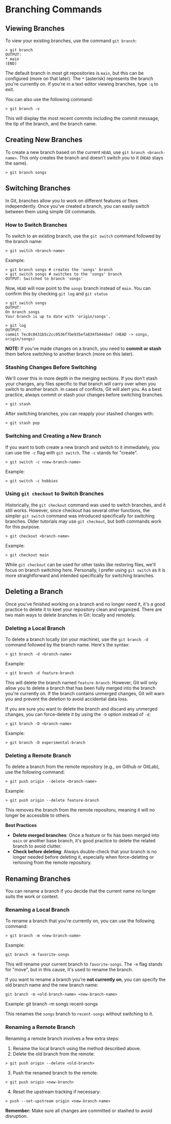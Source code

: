 # Branching Commands

## Viewing Branches

To view your existing branches, use the command `git branch`:

```
> git branch
OUTPUT:
* main
(END)
```

The default branch in most git repositories is `main`, but this can be configured (more on that later). The `*` (asterisk) represents the branch you're currently on. If you're in a text editor viewing branches, type `:q` to exit.

You can also use the following command:

```
> git branch -v
```

This will display the most recent commits including the commit message, the tip of the branch, and the branch name.

## Creating New Branches

To create a new branch based on the current `HEAD`, use `git branch <branch-name>`. This only creates the branch and doesn't switch you to it (`HEAD` stays the same).

```
> git branch songs
```

## Switching Branches

In Git, branches allow you to work on different features or fixes independently. Once you've created a branch, you can easily switch between them using simple Git commands.

### How to Switch Branches

To switch to an existing branch, use the `git switch` command followed by the branch name:

```
> git switch <branch-name>
```

Example:

```
> git branch songs # creates the 'songs' branch
> git switch songs # switches to the 'songs' branch
OUTPUT: Switched to branch 'songs'
```

Now, `HEAD` will now point to the `songs` branch instead of `main`. You can confirm this by checking `git log` and `git status`

```
> git switch songs
OUTPUT:
On branch songs
Your branch is up to date with 'origin/songs'.

> git log
OUTPUT:
commit 7ec8c8431b5c2cc0536f7be935efa834fb044be7 (HEAD -> songs, origin/songs)
```

**NOTE:** If you've made changes on a branch, you need to **commit or stash** them before switching to another branch (more on this later).

### Stashing Changes Before Switching

We'll cover this in more depth in the merging sections. If you don’t stash your changes, any files specific to that branch will carry over when you switch to another branch. In cases of conflicts, Git will alert you. As a best practice, always commit or stash your changes before switching branches.

```
> git stash
```

After switching branches, you can reapply your stashed changes with:

```
> git stash pop
```

### Switching and Creating a New Branch

If you want to both create a new branch and switch to it immediately,
you can use the `-c` flag with `git switch`. The `-c` stands for "create".

```
> git switch -c <new-branch-name>
```

Example:

```
> git switch -c hobbies
```

### Using `git checkout` to Switch Branches

Historically, the `git checkout` command was used to switch branches, and it still works. However, since checkout has several other functions, the simpler `git switch` command was introduced specifically for switching branches. Older tutorials may use `git checkout`, but both commands work for this purpose.

```
> git checkout <branch-name>
```

Example:

```
> git checkout main
```

While `git checkout` can be used for other tasks like restoring files, we'll focus on branch switching here. Personally, I prefer using `git switch` as it is more straightforward and intended specifically for switching branches.

## Deleting a Branch

Once you've finished working on a branch and no longer need it, it's a good practice to delete it to keet your repository clean and organized. There are two main ways to delete branches in Git: locally and remotely.

### Deleting a Local Branch

To delete a branch locally (on your machine), use the `git branch -d` command followed by the branch name. Here's the syntax:

```
> git branch -d <branch-name>
```

Example:

```
> git branch -d feature-branch
```

This will delete the branch named `feature-branch`. However, Git will only allow you to delete a branch that has been fully merged into the branch you're currently on. If the branch contains unmerged changes, Git will warn you and prevent the deletion to avoid accidental data loss.

If you are sure you want to delete the branch and discard any unmerged changes, you can force-delete it by using the `-D` option instead of `-d`:

```
> git branch -D <branch-name>
```

Example:

```
> git branch -D experimental-branch
```

### Deleting a Remote Branch

To delete a branch from the remote repository (e.g., on Github or GitLab), use the following command:

```
> git push origin --delete <branch-name>
```

Example:

```
> git push origin --delete feature-branch
```

This removes the branch from the remote repositoru, meaning it will no longer be accessible to others.

**Best Practices**

- **Delete merged branches**: Once a feature or fix has been merged into `main` or another base branch, it's good practice to delete the related branch to avoid clutter.
- **Check before deleting**: Always double-check that your branch is no longer needed before deleting it, especially when force-deleting or removing from the remote repository.

## Renaming Branches

You can rename a branch if you decide that the current name no longer suits the work or context.

### Renaming a Local Branch

To rename a branch that you're currently on, you can use the following command:

```
> git branch -m <new-branch-name>
```

Example:

```
git branch -m favorite-songs
```

This will rename your current branch to `favorite-songs`. The `-m` flag stands for "move", but in this cause, it's used to rename the branch.

If you want to rename a branch you're **not currently on**, you can specify the old branch name and the new branch name:

```
git branch -m <old-branch-name> <new-branch-name>
```

Example:
git branch -m songs recent-songs

This renames the `songs` branch to `recent-songs` without switching to it.

### Renaming a Remote Branch

Renaming a remote branch involves a few extra steps:

1. Rename the local branch using the method described above.
2. Delete the old branch from the remote:

```
> git push origin --delete <old-branch>
```

3. Push the renamed branch to the remote:

```
> git push origin <new-branch>
```

4. Reset the upstream tracking if necessary:

```
> push --set-upstream origin <new-branch-name>
```

**Remember:** Make sure all changes are committed or stashed to avoid disruption.
